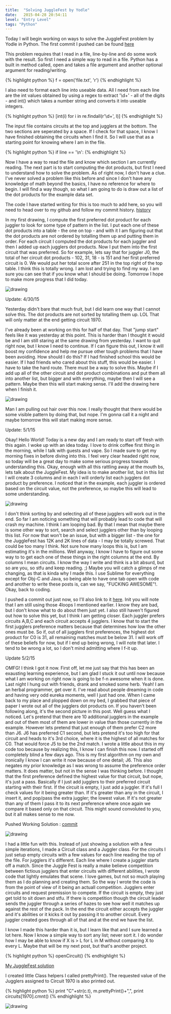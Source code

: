 ```yaml
---
title:  "Solving JuggleFest by Yodle"
date:   2015-04-28 20:54:11
level: "Entry Level"
tags: "Python"
---
```


Today I will begin working on ways to solve the JuggleFest problem by Yodle in Python. The first commit I pushed can be found [here][first_commit]

This problem requires that I read in a file, line-by-line and do some work with the result. So first I need a simple way to read in a file. Python has a built in method called, open and takes a file argument and another optional argument for reading/writing. 

{% highlight python %}
f = open('file.txt', 'r')
{% endhighlight %}

I also need to format each line into useable data. All I need from each line are the int values obtained by using a regex to extract '\d+' - all of the digits - and int() which takes a number string and converts it into useable integers. 

{% highlight python %}
[int(i) for i in re.findall(r'\d+', l)] 
{% endhighlight %}

The input file contains circuits at the top and jugglers at the bottom. The two sections are seperated by a space. If I check for that space, I know I have finished obtaining the circuits when I find it. So I will use that as a starting point for knowing where I am in the file. 

{% highlight python %}
if line == '\n':
{% endhighlight %}

Now I have a way to read the file and know which section I am currently reading. The next part is to start computing the dot products, but first I need to understand how to solve the problem. As of right now, I don't have a clue. I've never solved a problem like this before and since I don't have any knowledge of math beyond the basics, I have no reference for where to begin. I will find a way though, so what I am going to do is draw out a list of the dot products for the example data set. 

The code I have started writing for this is too much to add here, so you will need to head over to my github and follow my commit history. [history][first_commit]


In my first drawing, I compute the first preferred dot product for each juggler to look for some type of pattern in the list. I put each one of these dot products into a table - the one on top - and with it I am figuring out that the dot products are not ordered by totalling them up and putting them in order. For each circuit I computed the dot products for each juggler and then I added up each jugglers dot products. Now I put them into the first circuit that was preferred. So for example, lets say that for juggler J0, the total of her circuit dot products - 102, 31, 18 - is 151 and her first preferred circuit is 0. We would put her total score after 251 in the top right of the top table. I think this is totally wrong. I am lost and trying to find my way. I am sure you can see that if you know what I should be doing. Tomorrow I hope to make more progress that I did today.

![drawing](/img/first.jpg)

Update: 4/30/15

Yesterday didn't bare that much fruit, but I did learn one way that I cannot solve this. The dot products are not sorted by totalling them up. LOL That will only matter at the end getting circuit 1970.  

I've already been at working on this for half of that day. That "jump start" feels like it was yesterday at this point. This is harder than I thought it would be and I am still staring at the same drawing from yesterday. I want to quit right now, but I know I need to continue. If I can figure this out, I know it will boost my confidence and help me pursue other tough problems that I have been avoiding. How should I do this? If I had finished school this would be easier. If I had friends who cared about this stuff, this would be easier. I have to take the hard route. There must be a way to solve this. Maybe if I add up all of the other circuit and dot product combinations and put them all into another list, but bigger and with everything, maybe then I will see a pattern. Maybe then this will start making sense. I'll add the drawing here when I finish it. 

![drawing](/img/second.jpg)

Man I am pulling out hair over this now. I really thought that there would be some visible pattern by doing that, but nope. I'm gonna call it a night and maybe tomorrow this will start making more sense. 

Update: 5/1/15

Okay! Hello World! Today is a new day and I am ready to start off fresh with this again. I woke up with an idea today. I love to drink coffee first thing in the morning, while I talk with guests and vape. So I made sure to get my morning fixes in before diving into this. I feel very clear headed right now, so today will be a great day to make some serious progress towards understanding this. Okay, enough with all this rattling away at the mouth bs, lets talk about the JuggleFest. My idea is to make another list, but in this list I will create 3 columns and in each I will orderly list each jugglers dot product by preference. I noticed that in the example, each juggler is ordered based on the circuit value, not the preference, so maybe this will lead to some understanding. 

![drawing](/img/third.jpg)

I don't think sorting by and selecting all of these jugglers will work out in the end. So far I am noticing something that will probably lead to code that will crash my machine. I think I am looping bad. By that I mean that maybe there is some other way to sort, search and select jugglers other than by looping this list. For now that won't be an issue, but with a bigger list - the one for the JuggleFest has 12K and 2K lines of data - I may be totally screwed. That could be too many I think. Not sure how many loops this is, but I am estimating it's in the millions. Well anyway, I know I have to figure out some way to to get each one of these things in the right columns at the end. By columns I mean circuits. I know the way I write and think is a bit absurd, but so are you, so stfu and keep reading. ;) Maybe you will catch a glimps of me changing, as that is kinda why I made this. I use Sublime for everything except for Obj-C and Java, so being able to have one tab open with code and another to write these posts is, can we say, "FUCKING AWESOME"!. Okay, back to coding. 

I pushed a commit out just now, so I'll also link to it [here][second_commit]. Init you will note that I am still using those 4loops I mentioned earlier. I know they are bad, but I don't know what to do about them just yet. I also still haven't figured out how to solve this yet, but I think I am getting closer. Each juggler prefers circuits A,B,C and each circuit accepts 4 jugglers. I know that to start the first jugglers preference matters because that determines how low the other ones must be. So if, out of all jugglers first preferences, the highest dot product for C0 is 31, all remaining matches must be below 31. I will work off of these beliefs for now, but if I end up being wrong, I will note that later. I tend to be wrong a lot, so I don't mind admitting where I f-it up. 

Update 5/2/15

OMFG! I think I got it now. First off, let me just say that this has been an exausting learning experience, but I am glad I stuck it out until now because what I am working on right now is going to be f-n awesome when it is done. Last night I hung out with friends, drank and smoked some herb. Yeah! I am an herbal programmer, get over it. I've read about people dreaming in code and having very odd eureka moments, well I just had one. When I came back to my place and plopped down on my bed, I grabbed that piece of paper I wrote out all of the jugglers dot products on. If you haven't been following along, it's the second picture in this post. Well guess what I noticed. Let's pretend that there are 10 additional jugglers in the example and out of them most of them are lower in value than those currently in the example. However lets pretend that just enough of them prefer C2 more than J6. J6 has preferred C1 second, but lets pretend it's too high for that circuit and heads to it's 3rd choice, where it is the highest of all matches for C0. That would force J5 to be the 2nd match. I wrote a little about this in my code too because by realizing this, I know I can finish this now. I started off completely blind a few days ago. This is my first algorithm on my own and ironically I know I can write it now because of one detail; J6. This also negates my prior knowledge as I was wrong to assume the preference order matters. It does matter, but not in the sense I was thinking before. I thought that the first preference defined the highest value for that circuit, but nope, it's just a pass. Basically if I just add jugglers to their preferred circuit starting with their first. If the circuit is empty, I just add a juggler. If it's full I check values for it being greater than. If it's greater than any in the circuit, I insert it, and pop/pass the extra juggler; the lowest value. If it's not greater than any of them I pass it to its next preference where once again we compare it based only on that circuit. This might sound convoluted to you, but it all makes sense to me now. 

Pushed Working Solution : [commit][third_commit]  

![drawing](/img/forth.jpg)

I had a little fun with this. Instead of just showing a solution with a few simple iterations, I made a Circuit class and a Juggler class. For the circuits I just setup empty circuits with a few values for each line reading the top of the file. For jugglers it's different. Each line where I create a juggler starts off a match. Since the Juggle Fest is really a make believe competition between fictious jugglers that enter circuits with different abilities, I wrote code that lightly emulates that scene. I love games, but not so much playing them as I do planning and creating them. So the way I wrote the code is from the point of view of it being an actuall competition. Jugglers enter circuits and request premission to compete. If the circuit is empty, they just get told to sit down and stfu. If there is competition though the circuit leader sends the juggler through a series of hazes to see how well it matches up against the rest of the pack. In the end the circuit either accepts the juggler and it's abilities or it kicks it out by passing it to another circuit. Every juggler created goes through all of that and at the end we have the list. 

I know I made this harder than it is, but I learn like that and I sure learned a lot here. Now I know a simple way to sort any list; never sort it. I do wonder how I may be able to know if X is > L for L in M without comparing X to every L. Maybe that will be my next post, but that's another project.  

{% highlight python %}
openCircuit()
{% endhighlight %}

[My JuggleFest solution][code]

I created little Class helpers I called prettyPrint(). 
The requested value of the Jugglers assigned to Circuit 1970 is also printed out. 

{% highlight python %}
print "C"+str(c.t), m.prettyPrint()+",",
print circuits[1970].cmnt()
{% endhighlight %}

![drawing](/img/fifth.jpg)

[first_commit]: https://github.com/MrRyanAlexander/JuggleFest/commit/ca2d8d67f69add5b03918a9473b593b17e13d4b3/
[second_commit]: https://github.com/MrRyanAlexander/JuggleFest/commit/bad7657c98af2bbc965ca556850130750b542f10/
[third_commit]: https://github.com/MrRyanAlexander/JuggleFest/commit/cd6dc4c960ae28d36b16ae84cacc7629e208b81d/
[code]: https://github.com/MrRyanAlexander/JuggleFest/blob/master/juggle.py/
